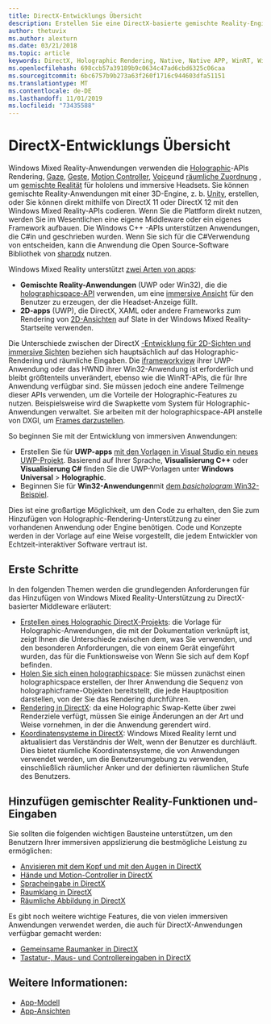 ```yaml
---
title: DirectX-Entwicklungs Übersicht
description: Erstellen Sie eine DirectX-basierte gemischte Reality-Engine direkt mithilfe der Windows Mixed Reality-APIs.
author: thetuvix
ms.author: alexturn
ms.date: 03/21/2018
ms.topic: article
keywords: DirectX, Holographic Rendering, Native, Native APP, WinRT, WinRT-APP, Plattform-APIs, benutzerdefinierte Engine, Middleware
ms.openlocfilehash: 698ccb57a39189b9c0634c47ad6cbd6325c06caa
ms.sourcegitcommit: 6bc6757b9b273a63f260f1716c944603dfa51151
ms.translationtype: MT
ms.contentlocale: de-DE
ms.lasthandoff: 11/01/2019
ms.locfileid: "73435588"
---
```

# <a name="directx-development-overview"></a>DirectX-Entwicklungs Übersicht


Windows Mixed Reality-Anwendungen verwenden die [Holographic](rendering.md)-APIs Rendering, [Gaze](gaze-and-commit.md), [Geste](gaze-and-commit.md#composite-gestures), [Motion Controller](motion-controllers.md), [Voice](voice-input.md)und [räumliche Zuordnung](spatial-mapping.md) , um [gemischte Realität](mixed-reality.md) für hololens und immersive Headsets. Sie können gemischte Reality-Anwendungen mit einer 3D-Engine, z. b. [Unity](unity-development-overview.md), erstellen, oder Sie können direkt mithilfe von DirectX 11 oder DirectX 12 mit den Windows Mixed Reality-APIs codieren. Wenn Sie die Plattform direkt nutzen, werden Sie im Wesentlichen eine eigene Middleware oder ein eigenes Framework aufbauen. Die Windows C++ -APIs unterstützen Anwendungen, die C#in und geschrieben wurden. Wenn Sie sich für die C#Verwendung von entscheiden, kann die Anwendung die Open Source-Software Bibliothek von [sharpdx](https://sharpdx.org/) nutzen.


Windows Mixed Reality unterstützt [zwei Arten von apps](app-views.md):
* **Gemischte Reality-Anwendungen** (UWP oder Win32), die die [holographicspace-API](getting-a-holographicspace.md) verwenden, um eine [immersive Ansicht](app-views.md) für den Benutzer zu erzeugen, der die Headset-Anzeige füllt.
* **2D-apps** (UWP), die DirectX, XAML oder andere Frameworks zum Rendering von [2D-Ansichten](app-views.md#2d-views) auf Slate in der Windows Mixed Reality-Startseite verwenden.


Die Unterschiede zwischen der DirectX [-Entwicklung für 2D-Sichten und immersive Sichten](app-views.md) beziehen sich hauptsächlich auf das Holographic-Rendering und räumliche Eingaben. Die [iframeworkview](https://msdn.microsoft.com/library/windows/apps/windows.applicationmodel.core.iframeworkview.aspx) ihrer UWP-Anwendung oder das HWND ihrer Win32-Anwendung ist erforderlich und bleibt größtenteils unverändert, ebenso wie die WinRT-APIs, die für Ihre Anwendung verfügbar sind. Sie müssen jedoch eine andere Teilmenge dieser APIs verwenden, um die Vorteile der Holographic-Features zu nutzen. Beispielsweise wird die Swapkette vom System für Holographic-Anwendungen verwaltet. Sie arbeiten mit der holographicspace-API anstelle von DXGI, um [Frames darzustellen](rendering-in-directx.md).

So beginnen Sie mit der Entwicklung von immersiven Anwendungen:
* Erstellen Sie für **UWP-apps** [mit den Vorlagen in Visual Studio ein neues UWP-Projekt](creating-a-holographic-directx-project.md). Basierend auf Ihrer Sprache, **Visualisierung C++**  oder **Visualisierung C#** finden Sie die UWP-Vorlagen unter **Windows Universal** > **Holographic**.
* Beginnen Sie für **Win32-Anwendungen**mit [dem *basichologram* Win32-Beispiel](creating-a-holographic-directx-project.md#creating-a-win32-project).

Dies ist eine großartige Möglichkeit, um den Code zu erhalten, den Sie zum Hinzufügen von Holographic-Rendering-Unterstützung zu einer vorhandenen Anwendung oder Engine benötigen. Code und Konzepte werden in der Vorlage auf eine Weise vorgestellt, die jedem Entwickler von Echtzeit-interaktiver Software vertraut ist.


## <a name="getting-started"></a>Erste Schritte

In den folgenden Themen werden die grundlegenden Anforderungen für das Hinzufügen von Windows Mixed Reality-Unterstützung zu DirectX-basierter Middleware erläutert:

* [Erstellen eines Holographic DirectX-Projekts](creating-a-holographic-directx-project.md): die Vorlage für Holographic-Anwendungen, die mit der Dokumentation verknüpft ist, zeigt Ihnen die Unterschiede zwischen dem, was Sie verwenden, und den besonderen Anforderungen, die von einem Gerät eingeführt wurden, das für die Funktionsweise von Wenn Sie sich auf dem Kopf befinden.
* [Holen Sie sich einen holographicspace](getting-a-holographicspace.md): Sie müssen zunächst einen holographicspace erstellen, der Ihrer Anwendung die Sequenz von holographicframe-Objekten bereitstellt, die jede Hauptposition darstellen, von der Sie das Rendering durchführen.
* [Rendering in DirectX](rendering-in-directx.md): da eine Holographic Swap-Kette über zwei Renderziele verfügt, müssen Sie einige Änderungen an der Art und Weise vornehmen, in der die Anwendung gerendert wird.
* [Koordinatensysteme in DirectX](coordinate-systems-in-directx.md): Windows Mixed Reality lernt und aktualisiert das Verständnis der Welt, wenn der Benutzer es durchläuft. Dies bietet räumliche Koordinatensysteme, die von Anwendungen verwendet werden, um die Benutzerumgebung zu verwenden, einschließlich räumlicher Anker und der definierten räumlichen Stufe des Benutzers.

## <a name="adding-mixed-reality-capabilities-and-inputs"></a>Hinzufügen gemischter Reality-Funktionen und-Eingaben

Sie sollten die folgenden wichtigen Bausteine unterstützen, um den Benutzern Ihrer immersiven appslizierung die bestmögliche Leistung zu ermöglichen:

* [Anvisieren mit dem Kopf und mit den Augen in DirectX](gaze-in-directx.md)
* [Hände und Motion-Controller in DirectX](hands-and-motion-controllers-in-directx.md)
* [Spracheingabe in DirectX](voice-input-in-directx.md)
* [Raumklang in DirectX](spatial-sound-in-directx.md)
* [Räumliche Abbildung in DirectX](spatial-mapping-in-directx.md)


Es gibt noch weitere wichtige Features, die von vielen immersiven Anwendungen verwendet werden, die auch für DirectX-Anwendungen verfügbar gemacht werden:

* [Gemeinsame Raumanker in DirectX](shared-spatial-anchors-in-directx.md)
* [Tastatur-, Maus- und Controllereingaben in DirectX](keyboard,-mouse,-and-controller-input-in-directx.md)

## <a name="see-also"></a>Weitere Informationen:
* [App-Modell](app-model.md)
* [App-Ansichten](app-views.md)
